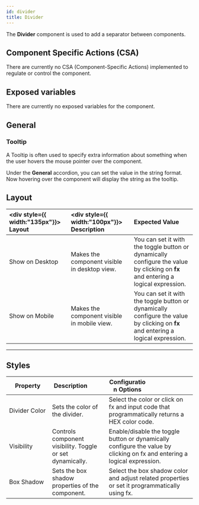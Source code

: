 ```yaml
---
id: divider
title: Divider
---
```


The **Divider** component is used to add a separator between components.

<div style={{paddingTop:'24px'}}>

## Component Specific Actions (CSA)

There are currently no CSA (Component-Specific Actions) implemented to regulate or control the component.

</div>

<div style={{paddingTop:'24px'}}>

## Exposed variables

There are currently no exposed variables for the component.

</div>

<div style={{paddingTop:'24px'}}>

## General

### Tooltip

A Tooltip is often used to specify extra information about something when the user hovers the mouse pointer over the component.

Under the <b>General</b> accordion, you can set the value in the string format. Now hovering over the component will display the string as the tooltip.

</div>

<div style={{paddingTop:'24px'}}>

## Layout

| <div style={{ width:"135px"}}> Layout </div> | <div style={{ width:"100px"}}> Description </div>    | Expected Value                                                  |
| :------------------------------------------- | :----------------------------------------------------| :-------------------------------------------------------------- |
| Show on Desktop                              | Makes the component visible in desktop view.         | You can set it with the toggle button or dynamically configure the value by clicking on **fx** and entering a logical expression. |
| Show on Mobile                               | Makes the component visible in mobile view.          | You can set it with the toggle button or dynamically configure the value by clicking on **fx** and entering a logical expression. |


</div>

<div style={{paddingTop:'24px'}}>

---

## Styles


| <div style="width:100px;">Property</div>    | <div style="width:100px;">Description</div>                                                                                           | <div style="width:100px;">Configuration Options</div>                                                                                              |
| ------------------------------------------- | ------------------------------------------------------------------------------------------------------------------------------- | ------------------------------------------------------------------------------------------------------------------------------ |
| Divider Color                               | Sets the color of the divider.                            | Select the color or click on fx and input code that programmatically returns a HEX color code.                     |
| Visibility                                  | Controls component visibility. Toggle or set dynamically.             | Enable/disable the toggle button or dynamically configure the value by clicking on fx and entering a logical expression.      |
| Box Shadow                                  | Sets the box shadow properties of the component.                                                                     | Select the box shadow color and adjust related properties or set it programmatically using fx.            |

</div>
